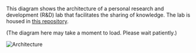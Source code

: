 This diagram shows the architecture of a personal research and development (R&D) lab that facilitates the sharing of knowledge. The lab is housed in [this repository](https://github.com/Hongbo-Miao/hongbomiao.com).

(The diagram here may take a moment to load. Please wait patiently.)

![Architecture](https://github.com/Hongbo-Miao/hongbomiao.com/assets/3375461/3a028ba6-be0b-4a27-b509-e940d47953ad)
